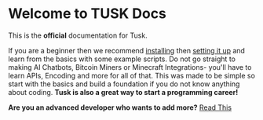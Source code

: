 # Welcome to TUSK Docs

This is the **official** documentation for Tusk. 

If you are a beginner then we recommend [installing](install.md) then [setting it up](setup.md) and learn from the basics with some example scripts. Do not go straight to making AI Chatbots, Bitcoin Miners or Minecraft Integrations- you'll have to learn APIs, Encoding and more for all of that. This was made to be simple so start with the basics and build a foundation if you do not know anything about coding. **Tusk is also a great way to start a programming career!**

**Are you an advanced developer who wants to add more?** [Read This](modding.md)